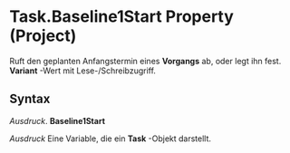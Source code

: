 
# Task.Baseline1Start Property (Project)

Ruft den geplanten Anfangstermin eines  **Vorgangs** ab, oder legt ihn fest. **Variant** -Wert mit Lese-/Schreibzugriff.


## Syntax

 _Ausdruck_. **Baseline1Start**

 _Ausdruck_ Eine Variable, die ein **Task** -Objekt darstellt.

